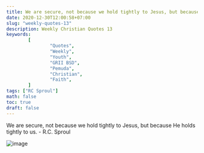 ```yaml
---
title: We are secure, not because we hold tightly to Jesus, but because He holds tightly to us.
date: 2020-12-30T12:00:58+07:00
slug: "weekly-quotes-13"
description: Weekly Christian Quotes 13
keywords:
        [
                "Quotes",
                "Weekly",
                "Youth",
                "GRII BSD",
                "Pemuda",
                "Christian",
                "Faith",
        ]
tags: ["RC Sproul"]
math: false
toc: true
draft: false
---
```


We are secure, not because we hold tightly to Jesus, but because He holds tightly to us. - R.C. Sproul

![image](/images/quotes/20201230.jpeg)
